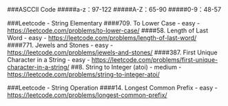 ###ASCCII Code
#####a-z：97-122
#####A-Z：65-90
#####0-9：48-57

###Leetcode - String Elementary
####709. To Lower Case - easy - https://leetcode.com/problems/to-lower-case/
####58. Length of Last Word - easy - https://leetcode.com/problems/length-of-last-word/
####771. Jewels and Stones - easy - https://leetcode.com/problems/jewels-and-stones/
####387. First Unique Character in a String - easy - https://leetcode.com/problems/first-unique-character-in-a-string/
##8. String to Integer (atoi) - medium - https://leetcode.com/problems/string-to-integer-atoi/

###Leetcode - String Operation
####14. Longest Common Prefix - easy - https://leetcode.com/problems/longest-common-prefix/


